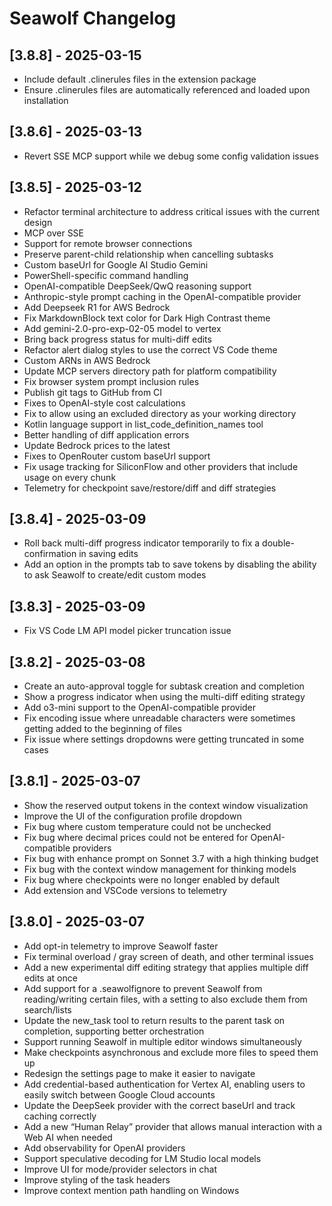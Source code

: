 # Seawolf Changelog

## [3.8.8] - 2025-03-15

- Include default .clinerules files in the extension package
- Ensure .clinerules files are automatically referenced and loaded upon installation

## [3.8.6] - 2025-03-13

- Revert SSE MCP support while we debug some config validation issues

## [3.8.5] - 2025-03-12

- Refactor terminal architecture to address critical issues with the current design
- MCP over SSE
- Support for remote browser connections
- Preserve parent-child relationship when cancelling subtasks
- Custom baseUrl for Google AI Studio Gemini
- PowerShell-specific command handling
- OpenAI-compatible DeepSeek/QwQ reasoning support
- Anthropic-style prompt caching in the OpenAI-compatible provider
- Add Deepseek R1 for AWS Bedrock
- Fix MarkdownBlock text color for Dark High Contrast theme
- Add gemini-2.0-pro-exp-02-05 model to vertex
- Bring back progress status for multi-diff edits
- Refactor alert dialog styles to use the correct VS Code theme
- Custom ARNs in AWS Bedrock
- Update MCP servers directory path for platform compatibility
- Fix browser system prompt inclusion rules
- Publish git tags to GitHub from CI
- Fixes to OpenAI-style cost calculations
- Fix to allow using an excluded directory as your working directory
- Kotlin language support in list_code_definition_names tool
- Better handling of diff application errors
- Update Bedrock prices to the latest
- Fixes to OpenRouter custom baseUrl support
- Fix usage tracking for SiliconFlow and other providers that include usage on every chunk
- Telemetry for checkpoint save/restore/diff and diff strategies

## [3.8.4] - 2025-03-09

- Roll back multi-diff progress indicator temporarily to fix a double-confirmation in saving edits
- Add an option in the prompts tab to save tokens by disabling the ability to ask Seawolf to create/edit custom modes

## [3.8.3] - 2025-03-09

- Fix VS Code LM API model picker truncation issue

## [3.8.2] - 2025-03-08

- Create an auto-approval toggle for subtask creation and completion
- Show a progress indicator when using the multi-diff editing strategy
- Add o3-mini support to the OpenAI-compatible provider
- Fix encoding issue where unreadable characters were sometimes getting added to the beginning of files
- Fix issue where settings dropdowns were getting truncated in some cases

## [3.8.1] - 2025-03-07

- Show the reserved output tokens in the context window visualization
- Improve the UI of the configuration profile dropdown
- Fix bug where custom temperature could not be unchecked
- Fix bug where decimal prices could not be entered for OpenAI-compatible providers
- Fix bug with enhance prompt on Sonnet 3.7 with a high thinking budget
- Fix bug with the context window management for thinking models
- Fix bug where checkpoints were no longer enabled by default
- Add extension and VSCode versions to telemetry

## [3.8.0] - 2025-03-07

- Add opt-in telemetry to improve Seawolf faster
- Fix terminal overload / gray screen of death, and other terminal issues
- Add a new experimental diff editing strategy that applies multiple diff edits at once
- Add support for a .seawolfignore to prevent Seawolf from reading/writing certain files, with a setting to also exclude them from search/lists
- Update the new_task tool to return results to the parent task on completion, supporting better orchestration
- Support running Seawolf in multiple editor windows simultaneously
- Make checkpoints asynchronous and exclude more files to speed them up
- Redesign the settings page to make it easier to navigate
- Add credential-based authentication for Vertex AI, enabling users to easily switch between Google Cloud accounts
- Update the DeepSeek provider with the correct baseUrl and track caching correctly
- Add a new “Human Relay” provider that allows manual interaction with a Web AI when needed
- Add observability for OpenAI providers
- Support speculative decoding for LM Studio local models
- Improve UI for mode/provider selectors in chat
- Improve styling of the task headers
- Improve context mention path handling on Windows
